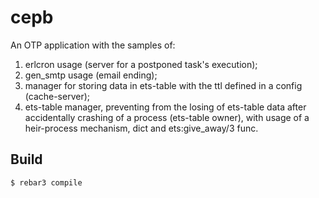 cepb
=====

An OTP application with the samples of:
1) erlcron usage (server for a postponed task's execution);
2) gen_smtp usage (email ending);
3) manager for storing data in ets-table with the ttl defined in a config (cache-server);
4) ets-table manager, preventing from the losing of ets-table data after accidentally crashing of a process (ets-table owner), with usage of a heir-process mechanism, dict and ets:give_away/3 func.  

Build
-----

    $ rebar3 compile
